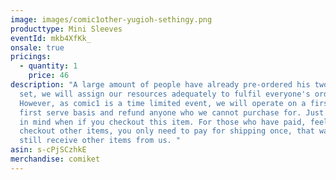```yaml
---
image: images/comic1other-yugioh-sethingy.png
producttype: Mini Sleeves
eventId: mkb4XfKk_
onsale: true
pricings:
  - quantity: 1
    price: 46
description: "A large amount of people have already pre-ordered his two sleeves
  set, we will assign our resources adequately to fulfil everyone's orders.
  However, as comic1 is a time limited event, we will operate on a first come
  first serve basis and refund anyone who we cannot purchase for. Just keep this
  in mind when if you checkout this item. For those who have paid, feel free to
  checkout other items, you only need to pay for shipping once, that way you can
  still receive other items from us. "
asin: s-cPjSCzhkE
merchandise: comiket
---
```

